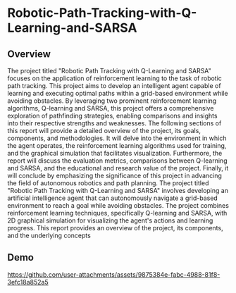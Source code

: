 # Robotic-Path-Tracking-with-Q-Learning-and-SARSA
## Overview
The project titled "Robotic Path Tracking with Q-Learning and SARSA" focuses on the application of reinforcement learning to the task of robotic path tracking. This project aims to develop an intelligent agent capable of learning and executing optimal paths within a grid-based environment while avoiding obstacles. By leveraging two prominent reinforcement learning algorithms, Q-learning and SARSA, this project offers a comprehensive exploration of pathfinding strategies, enabling comparisons and insights into their respective strengths and weaknesses.
The following sections of this report will provide a detailed overview of the project, its goals, components, and methodologies. It will delve into the environment in which the agent operates, the reinforcement learning algorithms used for training, and the graphical simulation that facilitates visualization. Furthermore, the report will discuss the evaluation metrics, comparisons between Q-learning and SARSA, and the educational and research value of the project. Finally, it will conclude by emphasizing the significance of this project in advancing the field of autonomous robotics and path planning.
The project titled "Robotic Path Tracking with Q-Learning and SARSA" involves developing an artificial intelligence agent that can autonomously navigate a grid-based environment to reach a goal while avoiding obstacles. The project combines reinforcement learning techniques, specifically Q-learning and SARSA, with 2D graphical simulation for visualizing the agent's actions and learning progress. This report provides an overview of the project, its components, and the underlying concepts

## Demo

https://github.com/user-attachments/assets/9875384e-fabc-4988-81f8-3efc18a852a5

